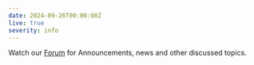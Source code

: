 ```yaml
---
date: 2024-09-26T00:00:00Z
live: true
severity: info
---
```


Watch our [Forum]( https://forum.ecmwf.int/) for Announcements, news and other discussed topics.
